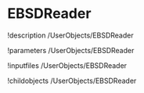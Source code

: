 <!-- MOOSE Documentation Stub: Remove this when content is added. -->

# EBSDReader
!description /UserObjects/EBSDReader

!parameters /UserObjects/EBSDReader

!inputfiles /UserObjects/EBSDReader

!childobjects /UserObjects/EBSDReader
